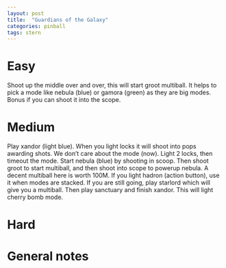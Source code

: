 ```yaml
---
layout: post
title:  "Guardians of the Galaxy"
categories: pinball
tags: stern
---
```


# Easy
Shoot up the middle over and over, this will start groot multiball. It helps to pick a mode like nebula (blue) or gamora (green) as they are big modes. Bonus if you can shoot it into the scope.

# Medium
Play xandor (light blue). When you light locks it will shoot into pops awarding shots. We don’t care about the mode (now). Light 2 locks, then timeout the mode. Start nebula (blue) by shooting in scoop. Then shoot groot to start multiball, and then shoot into scope to powerup nebula. A decent multiball here is worth 100M. If you light hadron (action button), use it when modes are stacked. If you are still going, play starlord which will give you a multiball. Then play sanctuary and finish xandor. This will light cherry bomb mode.

# Hard
# General notes


